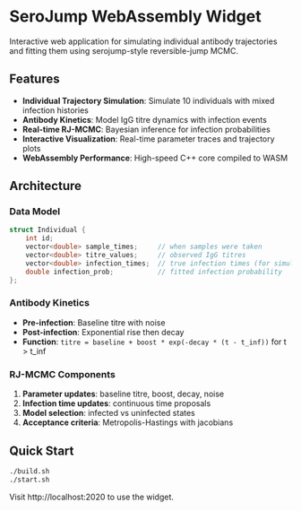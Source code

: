 # SeroJump WebAssembly Widget

Interactive web application for simulating individual antibody trajectories and fitting them using serojump-style reversible-jump MCMC.

## Features

- **Individual Trajectory Simulation**: Simulate 10 individuals with mixed infection histories
- **Antibody Kinetics**: Model IgG titre dynamics with infection events
- **Real-time RJ-MCMC**: Bayesian inference for infection probabilities
- **Interactive Visualization**: Real-time parameter traces and trajectory plots
- **WebAssembly Performance**: High-speed C++ core compiled to WASM

## Architecture

### Data Model
```cpp
struct Individual {
    int id;
    vector<double> sample_times;     // when samples were taken
    vector<double> titre_values;     // observed IgG titres
    vector<double> infection_times;  // true infection times (for simulation)
    double infection_prob;           // fitted infection probability
};
```

### Antibody Kinetics
- **Pre-infection**: Baseline titre with noise
- **Post-infection**: Exponential rise then decay
- **Function**: `titre = baseline + boost * exp(-decay * (t - t_inf))` for t > t_inf

### RJ-MCMC Components
1. **Parameter updates**: baseline titre, boost, decay, noise
2. **Infection time updates**: continuous time proposals  
3. **Model selection**: infected vs uninfected states
4. **Acceptance criteria**: Metropolis-Hastings with jacobians

## Quick Start

```bash
./build.sh
./start.sh
```

Visit http://localhost:2020 to use the widget.
